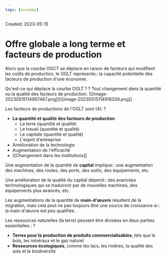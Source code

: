 ```yaml
---
tags: [economy]
---
```

Created: 2023-05-15

# Offre globale a long terme et facteurs de production
Alors que la courbe OGCT se déplace en raison de facteurs qui modifient les coûts de production, le OGLT représente:: la capacité potentielle des facteurs de production d'une économie.
<!--SR:!2024-02-22,50,130-->

Qu'est-ce qui déplace la courbe OGLT ?
?
Tout changement dans la quantité ou la qualité des facteurs de production.
![[image-20230515114907487.png]]![[image-20230515114918209.png]]
<!--SR:!2024-06-08,134,190-->

Les facteurs de productions de l'OGLT sont (4):
?
- **La quantité et qualité des facteurs de production**
	- La terre (quantité et qualité)
	- Le travail (quantité et qualité)
	- Le capitale (quantité et qualité)
	- L'esprit d'entreprise
- Amélioration de la technologie
- Augmentation de l'efficacité
- [[Changement dans les institutions]]
<!--SR:!2024-03-28,101,170-->

Une augmentation de la quantité de **capital** implique:: une augmentation des machines, des routes, des ports, des outils, des équipements, etc.
<!--SR:!2024-03-02,128,192-->
Une amélioration de la qualité du capital dépend:: des avancées technologiques qui se traduiront par de nouvelles machines, des équipements plus avancés, etc.
<!--SR:!2024-02-21,87,172-->
Les augmentations de la quantité de **main-d'œuvre** résultent de la migration, mais cela peut ne pas toujours être une source de croissance si:: la main-d'œuvre est peu qualifiée.
<!--SR:!2024-03-31,168,232-->

Les ressources naturelles (la terre) peuvent être divisées en deux parties essentielles :
?
- **Terres pour la production de produits commercialisables**, tels que le bois, les minéraux et le gaz naturel
- **Ressources écologiques**, comme les lacs, les rivières, la qualité des sols et la biodiversité
<!--SR:!2024-03-04,78,172-->